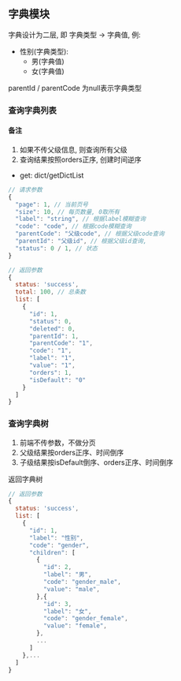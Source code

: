 ## 字典模块

字典设计为二层, 即 字典类型 -> 字典值, 例:

* 性别(字典类型):
  * 男(字典值)
  * 女(字典值)

parentId / parentCode 为null表示字典类型

### 查询字典列表

#### 备注
1. 如果不传父级信息, 则查询所有父级
2. 查询结果按照orders正序, 创建时间逆序

* get: dict/getDictList

```js
// 请求参数
{
  "page": 1, // 当前页号
  "size": 10, // 每页数量, 0取所有
  "label": "string", // 根据label模糊查询
  "code": "code", // 根据code模糊查询
  "parentCode": "父级code", // 根据父级code查询
  "parentId": "父级id", // 根据父级id查询,
  "status": 0 / 1, // 状态
}

// 返回参数
{
  status: 'success',
  total: 100, // 总条数
  list: [
    {
      "id": 1,
      "status": 0,
      "deleted": 0,
      "parentId": 1,
      "parentCode": "1",
      "code": "1",
      "label": "1",
      "value": "1",
      "orders": 1,
      "isDefault": "0"
    }
  ]
}


```

### 查询字典树

1. 前端不传参数，不做分页
2. 父级结果按orders正序、时间倒序
3. 子级结果按isDefault倒序、orders正序、时间倒序

返回字典树

```js
// 返回参数
{
  status: 'success',
  list: [
    {
      "id": 1,
      "label": "性别",
      "code": "gender",
      "children": [
        {
          "id": 2,
          "label": "男",
          "code": "gender_male",
          "value": "male",
        },{
          "id": 3,
          "label": "女",
          "code": "gender_female",
          "value": "female",
        },
        ...
      ]
    },...
  ]
}
```